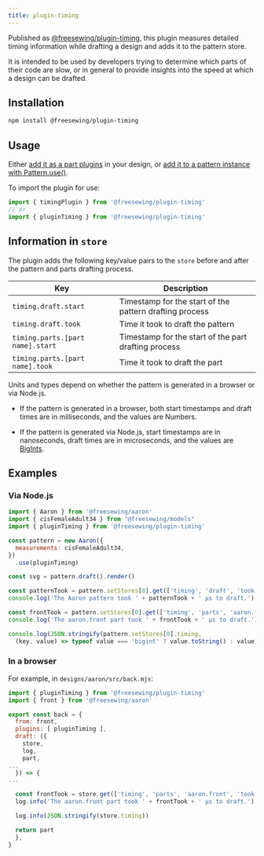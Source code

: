 ```yaml
---
title: plugin-timing
---
```


Published as [@freesewing/plugin-timing][1], this plugin measures
detailed timing information while drafting a design and adds it to the
pattern store.

It is intended to be used by developers trying to determine which parts
of their code are slow, or in general to provide insights into the speed
at which a design can be drafted.

## Installation

```sh
npm install @freesewing/plugin-timing
```

## Usage

Either [add it as a part plugins](/reference/api/part/config/plugins) in your
design, or [add it to a pattern instance with
Pattern.use()](/reference/api/pattern/use).

To import the plugin for use:
```js
import { timingPlugin } from '@freesewing/plugin-timing'
// or
import { pluginTiming } from '@freesewing/plugin-timing'
```

## Information in `store`

The plugin adds the following key/value pairs to the `store` before
and after the pattern and parts drafting process.

| Key | Description |
|----------|-------------|
| `timing.draft.start` | Timestamp for the start of the pattern drafting process |
| `timing.draft.took` | Time it took to draft the pattern |
| `timing.parts.[part name].start` | Timestamp for the start of the part drafting process |
| `timing.parts.[part name].took` | Time it took to draft the part |

<Note>

Units and types depend on whether the pattern is generated in a browser
or via Node.js.

- If the pattern is generated in a browser,
both start timestamps and draft times are in milliseconds,
and the values are Numbers.

- If the pattern is generated via Node.js,
start timestamps are in nanoseconds, draft times are in microseconds,
and the values are
[BigInts](https://developer.mozilla.org/en-US/docs/Web/JavaScript/Reference/Global_Objects/BigInt).

</Note>

## Examples

### Via Node.js

```js
import { Aaron } from '@freesewing/aaron'
import { cisFemaleAdult34 } from "@freesewing/models"
import { pluginTiming } from '@freesewing/plugin-timing'

const pattern = new Aaron({
  measurements: cisFemaleAdult34,
})
  .use(pluginTiming)

const svg = pattern.draft().render()

const patternTook = pattern.setStores[0].get(['timing', 'draft', 'took'])
console.log('The Aaron pattern took ' + patternTook + ' µs to draft.')

const frontTook = pattern.setStores[0].get(['timing', 'parts', 'aaron.front', 'took'])
console.log('The aaron.front part took ' + frontTook + ' µs to draft.')

console.log(JSON.stringify(pattern.setStores[0].timing,
  (key, value) => typeof value === 'bigint' ? value.toString() : value))
```

### In a browser

For example, in `designs/aaron/src/back.mjs`:

```js
import { pluginTiming } from '@freesewing/plugin-timing'
import { front } from '@freesewing/aaron'

export const back = {
  from: front,
  plugins: [ pluginTiming ],
  draft: ({
    store,
    log,
    part,
...
  }) => {
...

  const frontTook = store.get(['timing', 'parts', 'aaron.front', 'took'])
  log.info('The aaron.front part took ' + frontTook + ' µs to draft.')

  log.info(JSON.stringify(store.timing))

  return part
  },
}
```

[1]: https://www.npmjs.com/package/@freesewing/plugin-timing
